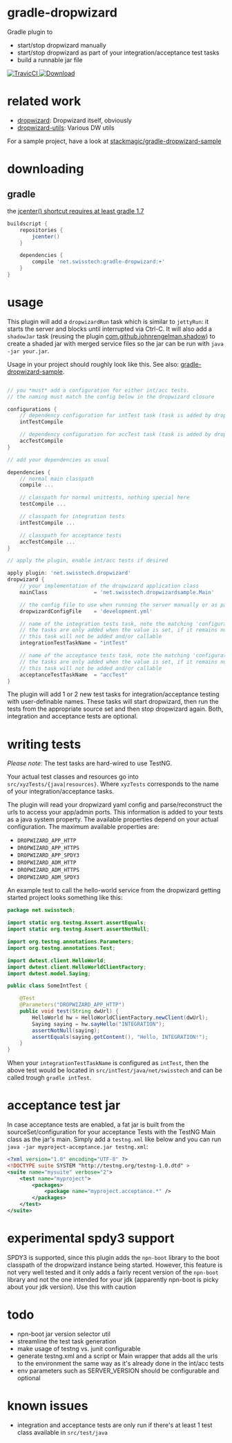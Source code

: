 
gradle-dropwizard
=================

Gradle plugin to

* start/stop dropwizard manually
* start/stop dropwizard as part of your integration/acceptance test tasks
* build a runnable jar file

[ ![TravicCI](https://travis-ci.org/stackmagic/gradle-dropwizard.svg?branch=master) ](https://travis-ci.org/stackmagic/gradle-dropwizard)
[ ![Download](https://api.bintray.com/packages/stackmagic/maven/gradle-dropwizard/images/download.svg) ](https://bintray.com/stackmagic/maven/gradle-dropwizard/_latestVersion)

related work
============

* [dropwizard](http://dropwizard.io): Dropwizard itself, obviously
* [dropwizard-utils](https://github.com/stackmagic/dropwizard-utils): Various DW utils

For a sample project, have a look at [stackmagic/gradle-dropwizard-sample](https://github.com/stackmagic/gradle-dropwizard-sample)

downloading
===========

gradle
------

the [jcenter() shortcut requires at least gradle 1.7](http://www.gradle.org/docs/1.7/release-notes#jcenter-repository-support)

```groovy
buildscript {
    repositories {
        jcenter()
    }

    dependencies {
        compile 'net.swisstech:gradle-dropwizard:+'
    }
}
```

usage
=====

This plugin will add a `dropwizardRun` task which is similar to `jettyRun`: it starts the server and blocks until interrupted via Ctrl-C. It will also add a `shadowJar` task (reusing the plugin [com.github.johnrengelman.shadow](https://github.com/johnrengelman/shadow/)) to create a shaded jar with merged service files so the jar can be run with `java -jar your.jar`.

Usage in your project should roughly look like this. See also: [gradle-dropwizard-sample](https://github.com/stackmagic/gradle-dropwizard-sample).

```groovy

// you *must* add a configuration for either int/acc tests.
// the naming must match the config below in the dropwizard closure

configurations {
	// dependency configuration for intTest task (task is added by dropwizard plugin)
	intTestCompile

	// dependency configuration for accTest task (task is added by dropwizard plugin)
	accTestCompile
}

// add your dependencies as usual

dependencies {
	// normal main classpath
	compile ...

	// classpath for normal unittests, nothing special here
	testCompile ...

	// classpath for integration tests
	intTestCompile ...

	// classpath for acceptance tests
	accTestCompile ...
}

// apply the plugin, enable int/acc tests if desired

apply plugin: 'net.swisstech.dropwizard'
dropwizard {
	// your implementation of the dropwizard application class
	mainClass               = 'net.swisstech.dropwizardsample.Main'

	// the config file to use when running the server manually or as part of the tests
	dropwizardConfigFile    = 'development.yml'

	// name of the integration tests task, note the matching 'configuration' above.
	// the tasks are only added when the value is set, if it remains null (the default)
	// this task will not be added and/or callable
	integrationTestTaskName = "intTest"

	// name of the acceptance tests task, note the matching 'configuration' above.
	// the tasks are only added when the value is set, if it remains null (the default)
	// this task will not be added and/or callable
	acceptanceTestTaskName  = "accTest"
}
```

The plugin will add 1 or 2 new test tasks for integration/acceptance testing with user-definable names. These tasks will start dropwizard, then run the tests from the appropriate source set and then stop dropwizard again. Both, integration and acceptance tests are optional.

writing tests
=============

*Please note*: The test tasks are hard-wired to use TestNG.

Your actual test classes and resources go into `src/xyzTests/{java|resources}`. Where `xyzTests` corresponds to the
name of your integration/acceptance tasks.

The plugin will read your dropwizard yaml config and parse/reconstruct the urls to access your app/admin ports. This information is added to your tests as a java system property. The available properties depend on your actual configuration. The maximum available properties are:

* `DROPWIZARD_APP_HTTP`
* `DROPWIZARD_APP_HTTPS`
* `DROPWIZARD_APP_SPDY3`
* `DROPWIZARD_ADM_HTTP`
* `DROPWIZARD_ADM_HTTPS`
* `DROPWIZARD_ADM_SPDY3`

An example test to call the hello-world service from the dropwizard getting started project looks something like this:

```java
package net.swisstech;

import static org.testng.Assert.assertEquals;
import static org.testng.Assert.assertNotNull;

import org.testng.annotations.Parameters;
import org.testng.annotations.Test;

import dwtest.client.HelloWorld;
import dwtest.client.HelloWorldClientFactory;
import dwtest.model.Saying;

public class SomeIntTest {

	@Test
	@Parameters("DROPWIZARD_APP_HTTP")
	public void test(String dwUrl) {
		HelloWorld hw = HelloWorldClientFactory.newClient(dwUrl);
		Saying saying = hw.sayHello("INTEGRATION");
		assertNotNull(saying);
		assertEquals(saying.getContent(), "Hello, INTEGRATION!");
	}
}
```

When your `integrationTestTaskName` is configured as `intTest`, then the above test would be located in `src/intTest/java/net/swisstech` and can be called trough `gradle intTest`.

acceptance test jar
===================

In case acceptance tests are enabled, a fat jar is built from the sourceSet/configuration for your acceptance Tests with the TestNG Main class as the jar's main. Simply add a `testng.xml` like below and you can run `java -jar myproject-acceptance.jar testng.xml`:

```xml
<?xml version="1.0" encoding="UTF-8" ?>
<!DOCTYPE suite SYSTEM "http://testng.org/testng-1.0.dtd" >
<suite name="mysuite" verbose="2">
	<test name="myproject">
		<packages>
			<package name="myproject.acceptance.*" />
		</packages>
	</test>
</suite>
```

experimental spdy3 support
==========================

SPDY3 is supported, since this plugin adds the `npn-boot` library to the boot classpath of the dropwizard instance being started. However, this feature is not very well tested and it only adds a fairly recent version of the `npn-boot` library and not the one intended for your jdk (apparently npn-boot is picky about your jdk version). Use this with caution

todo
====

* npn-boot jar version selector util
* streamline the test task generation
* make usage of testng vs. junit configurable
* generate testng.xml and a script or Main wrapper that adds all the urls to the environment the same way as it's already done in the int/acc tests
* env parameters such as SERVER_VERSION should be configurable and optional

known issues
============

* integration and acceptance tests are only run if there's at least 1 test class available in `src/test/java`
